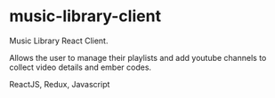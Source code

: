 # music-library-client

Music Library React Client.

Allows the user to manage their playlists and add youtube channels to collect video details and ember codes.

ReactJS, Redux, Javascript
